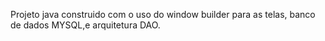 Projeto java construido com o uso do window builder para as telas, banco de dados MYSQL,e arquitetura DAO.
